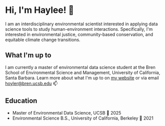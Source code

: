 # Hi, I'm Haylee! 🌿

I am an interdisciplinary environmental scientist interested in applying data science tools to study human-environment interactions. Specifically, I'm interested in environmental justice, community-based conservation, and equitable climate change transitions.

## What I'm up to
I am currently a master of environmental data science student at the Bren School of Environmental Science and Management, University of California, Santa Barbara. Learn more about what I'm up to on [my website](https://haylee360.github.io/) or via email hoyler@bren.ucsb.edu 📫

## Education 
- Master of Environmental Data Science, UCSB 🌊 2025
- Environmental Science B.S., University of California, Berkeley 🐻 2021

<!--
**haylee360/haylee360** is a ✨ _special_ ✨ repository because its `README.md` (this file) appears on your GitHub profile.

Here are some ideas to get you started:

- 🔭 I’m currently working on ...
- 🌱 I’m currently learning ...
- 👯 I’m looking to collaborate on ...
- 🤔 I’m looking for help with ...
- 💬 Ask me about ...
- 📫 How to reach me: ...
- 😄 Pronouns: ...
- ⚡ Fun fact: ...
-->
